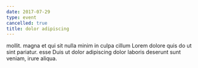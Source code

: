 ```yaml
---
date: 2017-07-29
type: event
cancelled: true
title: dolor adipiscing
---
```

mollit. magna et qui sit nulla minim in culpa cillum Lorem dolore quis do ut sint pariatur. esse Duis ut dolor adipiscing dolor laboris deserunt sunt veniam, irure aliqua.